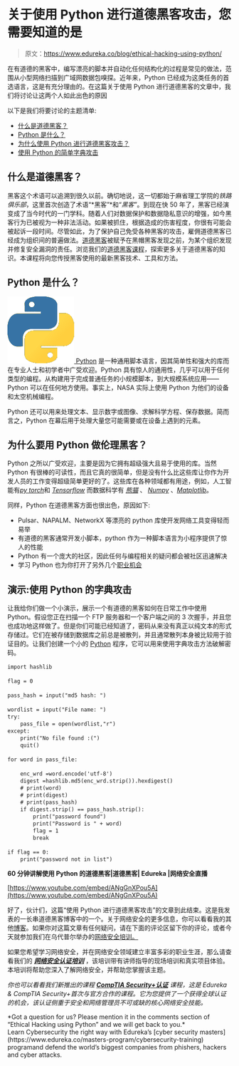 # 关于使用 Python 进行道德黑客攻击，您需要知道的是

> 原文：<https://www.edureka.co/blog/ethical-hacking-using-python/>

在有道德的黑客中，编写漂亮的脚本并自动化任何结构化的过程是常见的做法，范围从小型网络扫描到广域网数据包嗅探。近年来，Python 已经成为这类任务的首选语言，这是有充分理由的。在这篇关于使用 Python 进行道德黑客的文章中，我们将讨论让这两个人如此出色的原因

以下是我们将要讨论的主题清单:

*   [什么是道德黑客？](#what-is-ethical-hacking)
*   [Python 是什么？](#what-is-python)
*   [为什么使用 Python 进行道德黑客攻击？](#python-and-hacking)
*   [使用 Python 的简单字典攻击](#demo)

## **什么是道德黑客？**

黑客这个术语可以追溯到很久以前。确切地说，这一切都始于麻省理工学院的*铁路俱乐部*，这里首次创造了术语“*黑客”*和“*黑客”*。到现在快 50 年了，黑客已经演变成了当今时代的一门学科。随着人们对数据保护和数据隐私意识的增强，如今黑客行为已被视为一种非法活动。如果被抓住，根据造成的伤害程度，你很有可能会被起诉一段时间。尽管如此，为了保护自己免受各种黑客的攻击，雇佣道德黑客已经成为组织间的普遍做法。[道德黑客](https://www.edureka.co/blog/how-to-become-an-ethical-hacker/)被赋予在黑帽黑客发现之前，为某个组织发现并修复安全漏洞的责任。浏览我们的[道德黑客课程](https://www.edureka.co/ceh-ethical-hacking-certification-course)，探索更多关于道德黑客的知识。本课程将向您传授黑客使用的最新黑客技术、工具和方法。

## **Python 是什么？**

[![Python Logo - Python cheat sheet for beginner-Edureka](img/1f832a49255567a01424e2bf3684583c.png) ](/blog/wp-content/uploads/2018/10/Python-Logo-Python-cheat-sheet-for-beginner.png) [Python](https://www.edureka.co/blog/python-tutorial/) 是一种通用脚本语言，因其简单性和强大的库而在专业人士和初学者中广受欢迎。Python 具有惊人的通用性，几乎可以用于任何类型的编程。从构建用于完成普通任务的小规模脚本，到大规模系统应用——Python 可以在任何地方使用。事实上，NASA 实际上使用 Python 为他们的设备和太空机械编程。

Python 还可以用来处理文本、显示数字或图像、求解科学方程、保存数据。简而言之，Python 在幕后用于处理大量您可能需要或在设备上遇到的元素。

## **为什么要用 Python 做伦理黑客？**

Python 之所以广受欢迎，主要是因为它拥有超级强大且易于使用的库。当然 Python 有很棒的可读性，而且它真的很简单，但是没有什么比这些库让你作为开发人员的工作变得超级简单更好的了。这些库在各种领域都有用途，例如，人工智能有[*py torch*](https://www.edureka.co/blog/pytorch-tutorial/)和 [*Tensorflow*](https://www.edureka.co/blog/tensorflow-tutorial/) 而数据科学有 [*熊猫*](https://www.edureka.co/blog/python-pandas-tutorial/) 、 [*Numpy*](https://www.edureka.co/blog/python-numpy-tutorial/) 、[*Matplotlib*](https://www.edureka.co/blog/python-matplotlib-tutorial/)。

同样，Python 在道德黑客方面也很出色，原因如下:

*   Pulsar、NAPALM、NetworkX 等漂亮的 python 库使开发网络工具变得轻而易举
*   有道德的黑客通常开发小脚本，python 作为一种脚本语言为小程序提供了惊人的性能
*   Python 有一个庞大的社区，因此任何与编程相关的疑问都会被社区迅速解决
*   学习 Python 也为你打开了另外几个[职业机会](https://www.edureka.co/blog/python-career-opportunities-your-guide-to-a-career-in-python-programming)

## **演示:使用 Python 的字典攻击**

让我给你们做一个小演示，展示一个有道德的黑客如何在日常工作中使用 Python。假设您正在扫描一个 FTP 服务器和一个客户端之间的 3 次握手，并且您也成功地这样做了。但是你们可能已经知道了，密码从来没有真正以纯文本的形式存储过。它们在被存储到数据库之前总是被散列，并且通常散列本身被比较用于验证目的。让我们创建一个小的 [Python](https://www.edureka.co/blog/python-programming-language) 程序，它可以用来使用字典攻击方法破解密码。

```
import hashlib

flag = 0

pass_hash = input("md5 hash: ")

wordlist = input("File name: ")
try:
	pass_file = open(wordlist,"r")
except:
	print("No file found :(")
	quit()

for word in pass_file:

	enc_wrd =word.encode('utf-8')
	digest =hashlib.md5(enc_wrd.strip()).hexdigest()
	# print(word)
	# print(digest)
	# print(pass_hash)
	if digest.strip() == pass_hash.strip():
		print("password found")
		print("Password is " + word)
		flag = 1
		break

if flag == 0:
	print("password not in list")

```

**60 分钟讲解使用 Python 的道德黑客|道德黑客| Edureka |网络安全直播**

[https://www.youtube.com/embed/ANgGnXPou5A](https://www.youtube.com/embed/ANgGnXPou5A)

好了，伙计们，这篇“使用 Python 进行道德黑客攻击”的文章到此结束。这是我发表的一长串道德黑客博客中的一个。关于网络安全的更多信息，你可以看看我的其他[博客](https://www.edureka.co/blog/?s=cybersecurity)。如果你对这篇文章有任何疑问，请在下面的评论区留下你的评论，或者今天就参加我们在乌代普尔举办的[网络安全培训。](https://www.edureka.co/cybersecurity-certification-training-udaipur)

如果您希望学习网络安全，并在网络安全领域建立丰富多彩的职业生涯，那么请查看我们的 [***网络安全认证培训***](https://www.edureka.co/cybersecurity-certification-training) ，该培训带有讲师指导的现场培训和真实项目体验。本培训将帮助您深入了解网络安全，并帮助您掌握该主题。

*你也可以看看我们新推出的课程 **[CompTIA Security+认证](https://www.edureka.co/comptia-security-plus-certification-training)** 课程，这是 Edureka & CompTIA Security+首次与官方合作的课程。它为您提供了一个获得全球认证的机会，该认证侧重于安全和网络管理员不可或缺的核心网络安全技能。*

<article class="maincontentblog">*Got a question for us? Please mention it in the comments section of “Ethical Hacking using Python” and we will get back to you.*</article>

<article>Learn Cybersecurity the right way with Edureka’s [cyber security masters](https://www.edureka.co/masters-program/cybersecurity-training) programand defend the world’s biggest companies from phishers, hackers and cyber attacks.</article>